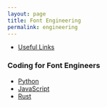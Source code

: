```yaml
---
layout: page
title: Font Engineering
permalink: engineering
---
```


- [Useful Links](/engineering/links)


### Coding for Font Engineers

- [Python](/engineering/coding/python)
- [JavaScript](/engineering/coding/javascript)
- [Rust](/engineering/coding/rust)